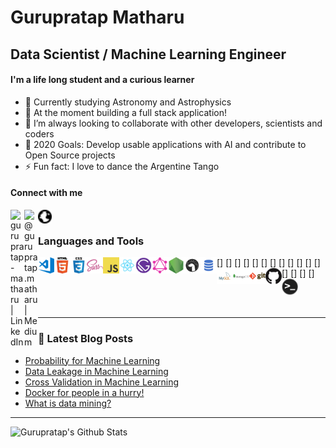 # Gurupratap Matharu

## Data Scientist / Machine Learning Engineer

#### I'm a life long student and a curious learner

- 🔭 Currently studying Astronomy and Astrophysics
- 🌱 At the moment building a full stack application!
- 👯 I’m always looking to collaborate with other developers, scientists and coders
- 🥅 2020 Goals: Develop usable applications with AI and contribute to Open Source projects
- ⚡  Fun fact: I love to dance the Argentine Tango

#### Connect with me

[<img align="left" alt="gurupratap-matharu | LinkedIn" width="22px" src="https://cdn.jsdelivr.net/npm/simple-icons@v3/icons/linkedin.svg" />][linkedin]
[<img align="left" alt="@gurupratap.matharu | Medium" width="22px" src="https://cdn.jsdelivr.net/npm/simple-icons@3.4.0/icons/medium.svg" />][medium]
[<img align="left" alt="gurupratapmatharu.com" width="22px" src="https://raw.githubusercontent.com/iconic/open-iconic/master/svg/globe.svg" />][website]

<br />

### Languages and Tools

[<img align="left" alt="Visual Studio Code" width="26px" src="https://raw.githubusercontent.com/github/explore/80688e429a7d4ef2fca1e82350fe8e3517d3494d/topics/visual-studio-code/visual-studio-code.png" />]
[<img align="left" alt="HTML5" width="26px" src="https://raw.githubusercontent.com/github/explore/80688e429a7d4ef2fca1e82350fe8e3517d3494d/topics/html/html.png" />]
[<img align="left" alt="CSS3" width="26px" src="https://raw.githubusercontent.com/github/explore/80688e429a7d4ef2fca1e82350fe8e3517d3494d/topics/css/css.png" />]
[<img align="left" alt="Sass" width="26px" src="https://raw.githubusercontent.com/github/explore/80688e429a7d4ef2fca1e82350fe8e3517d3494d/topics/sass/sass.png" />]
[<img align="left" alt="JavaScript" width="26px" src="https://raw.githubusercontent.com/github/explore/80688e429a7d4ef2fca1e82350fe8e3517d3494d/topics/javascript/javascript.png" />]
[<img align="left" alt="React" width="26px" src="https://raw.githubusercontent.com/github/explore/80688e429a7d4ef2fca1e82350fe8e3517d3494d/topics/react/react.png" />]
[<img align="left" alt="Gatsby" width="26px" src="https://raw.githubusercontent.com/github/explore/e94815998e4e0713912fed477a1f346ec04c3da2/topics/gatsby/gatsby.png" />]
[<img align="left" alt="GraphQL" width="26px" src="https://raw.githubusercontent.com/github/explore/80688e429a7d4ef2fca1e82350fe8e3517d3494d/topics/graphql/graphql.png" />]
[<img align="left" alt="Node.js" width="26px" src="https://raw.githubusercontent.com/github/explore/80688e429a7d4ef2fca1e82350fe8e3517d3494d/topics/nodejs/nodejs.png" />]
[<img align="left" alt="Deno" width="26px" src="https://raw.githubusercontent.com/github/explore/361e2821e2dea67711cde99c9c40ed357061cf27/topics/deno/deno.png" />]
[<img align="left" alt="SQL" width="26px" src="https://raw.githubusercontent.com/github/explore/80688e429a7d4ef2fca1e82350fe8e3517d3494d/topics/sql/sql.png" />]
[<img align="left" alt="MySQL" width="26px" src="https://raw.githubusercontent.com/github/explore/80688e429a7d4ef2fca1e82350fe8e3517d3494d/topics/mysql/mysql.png" />]
[<img align="left" alt="MongoDB" width="26px" src="https://raw.githubusercontent.com/github/explore/80688e429a7d4ef2fca1e82350fe8e3517d3494d/topics/mongodb/mongodb.png" />]
[<img align="left" alt="Git" width="26px" src="https://raw.githubusercontent.com/github/explore/80688e429a7d4ef2fca1e82350fe8e3517d3494d/topics/git/git.png" />]
[<img align="left" alt="GitHub" width="26px" src="https://raw.githubusercontent.com/github/explore/78df643247d429f6cc873026c0622819ad797942/topics/github/github.png" />]
[<img align="left" alt="HTML5" width="26px" src="https://raw.githubusercontent.com/github/explore/80688e429a7d4ef2fca1e82350fe8e3517d3494d/topics/terminal/terminal.png" />]

<br />
<br />

---

### 📕 Latest Blog Posts
<!-- BLOG-POST-LIST:START -->
- [Probability for Machine Learning](https://medium.com/@gurupratap.matharu/probability-for-machine-learning-424a0a4e8ab4?source=rss-1da1194c8900------2)
- [Data Leakage in Machine Learning](https://medium.com/@gurupratap.matharu/data-leakage-in-machine-learning-390d560f0969?source=rss-1da1194c8900------2)
- [Cross Validation in Machine Learning](https://medium.com/@gurupratap.matharu/cross-validation-in-machine-learning-96c9cceac685?source=rss-1da1194c8900------2)
- [Docker for people in a hurry!](https://medium.com/@gurupratap.matharu/docker-for-people-in-a-hurry-5d6017e18b4f?source=rss-1da1194c8900------2)
- [What is data mining?](https://medium.com/@gurupratap.matharu/what-is-data-mining-6f90c43b3e68?source=rss-1da1194c8900------2)
<!-- BLOG-POST-LIST:END -->

---

<img align="left" alt="Gurupratap's Github Stats" src="https://github-readme-stats.codestackr.vercel.app/api?username=gurupratap-matharu&show_icons=true&hide_border=true" />

[linkedin]: https://linkedin.com/in/gurupratap-matharu
[website]: https://gurupratapmatharu.com
[medium]: https://medium.com/@gurupratap.matharu
